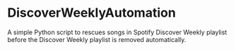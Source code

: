 # DiscoverWeeklyAutomation
A simple Python script to rescues songs in Spotify Discover Weekly playlist before the Discover Weekly playlist is removed automatically.
